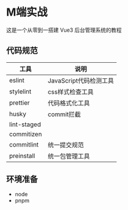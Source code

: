 # M端实战

这是一个从零到一搭建 Vue3 后台管理系统的教程

## 代码规范

| 工具        | 说明                   |
| ----------- | ---------------------- |
| eslint      | JavaScript代码检测工具 |
| stylelint   | css样式检查工具        |
| prettier    | 代码格式化工具         |
| husky       | commit拦截             |
| lint-staged |                        |
| commitizen  |                        |
| commitlint  | 统一提交规范           |
| preinstall  | 统一包管理工具         |



## 环境准备

- node
- pnpm
